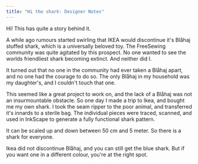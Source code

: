 ```yaml
---
title: "Hi the shark: Designer Notes"
---
```


Hi! This has quite a story behind it. 

A while ago rumours started swirling that IKEA would discontinue it's Blåhaj stuffed shark, which is a universally 
beloved toy. The FreeSewing community was quite agitated by this prospect. No one wanted to see the worlds friendliest 
shark becoming extinct. And neither did I.

It turned out that no one in the community had ever taken a Blåhaj apart, and no one had the courage to do so. The only
Blåhaj in my household was my daughter's, and I couldn't touch that one. 

This seemed like a great project to work on, and the lack of a Blåhaj was not an insurmountable obstacle. So one day I 
made a trip to Ikea, and bought me my own shark. I took the seam ripper to the poor animal, and transferred it's innards
to a sterile bag. The individual pieces were traced, scanned, and used in InkScape to generate a fully functional shark
pattern. 

It can be scaled up and down between 50 cm and 5 meter. So there is a shark for everyone.

<Note>

Ikea did not discontinue Blåhaj, and you can still get the blue shark. But if you want one in a different colour, you're at the right spot.

</Note>

